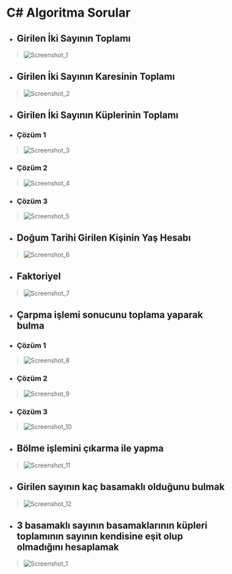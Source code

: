  # C# Algoritma Sorular 
 
 - ## Girilen İki Sayının Toplamı
 > ![Screenshot_1](https://user-images.githubusercontent.com/96000792/173457924-1e5007d6-bf36-40a2-b4b7-0f120c6b06f0.png)
 
 - ## Girilen İki Sayının Karesinin Toplamı
 > ![Screenshot_2](https://user-images.githubusercontent.com/96000792/173457925-8c6c844b-afa7-4e45-a26e-00a8741a9880.png)
 
 - ## Girilen İki Sayının Küplerinin Toplamı 
 >
 - ### Çözüm 1
 > ![Screenshot_3](https://user-images.githubusercontent.com/96000792/173457931-75470097-1c24-4237-a591-ddcac10fe6bc.png)

 - ### Çözüm 2
 > ![Screenshot_4](https://user-images.githubusercontent.com/96000792/173457936-1b7b1f43-3252-4dab-aae4-e70ffef1ab08.png)
 
 - ### Çözüm 3 
 > ![Screenshot_5](https://user-images.githubusercontent.com/96000792/173457939-41d3f13b-2a2c-4df4-9b77-559c960fa482.png)
 
 - ## Doğum Tarihi Girilen Kişinin Yaş Hesabı
 > ![Screenshot_6](https://user-images.githubusercontent.com/96000792/173457940-80e8a030-91c3-47a7-958c-2a954737c512.png)

 - ## Faktoriyel
 > ![Screenshot_7](https://user-images.githubusercontent.com/96000792/173457943-3129fa94-cee5-4183-ba16-2efc4ad8b433.png)

 - ## Çarpma işlemi sonucunu toplama yaparak bulma 
 - ### Çözüm 1
 > ![Screenshot_8](https://user-images.githubusercontent.com/96000792/173457944-3efa4423-a4ae-4f4a-a644-855b3778561f.png)
 - ### Çözüm 2  
 > ![Screenshot_9](https://user-images.githubusercontent.com/96000792/173457949-ed331c7c-3de2-4ced-be16-b063be0ed92e.png)
 - ### Çözüm 3  
 > ![Screenshot_10](https://user-images.githubusercontent.com/96000792/173457953-8e79e598-1602-4721-8da4-0f4766bb7ba4.png)
 
 - ## Bölme işlemini çıkarma ile yapma
 >  ![Screenshot_11](https://user-images.githubusercontent.com/96000792/173457916-f2dc560f-f17b-4456-a2c2-bcda11ca62b3.png)

 - ## Girilen sayının kaç basamaklı olduğunu bulmak
 > ![Screenshot_12](https://user-images.githubusercontent.com/96000792/173457921-b39454e8-278a-4975-8bd8-057253efc818.png)

 - ## 3 basamaklı sayının basamaklarının küpleri toplamının sayının kendisine eşit olup olmadığını hesaplamak
 > ![Screenshot_1](https://user-images.githubusercontent.com/96000792/173541337-617d0ecd-a173-4bfa-a5c8-7cccdbe21094.png)


 










